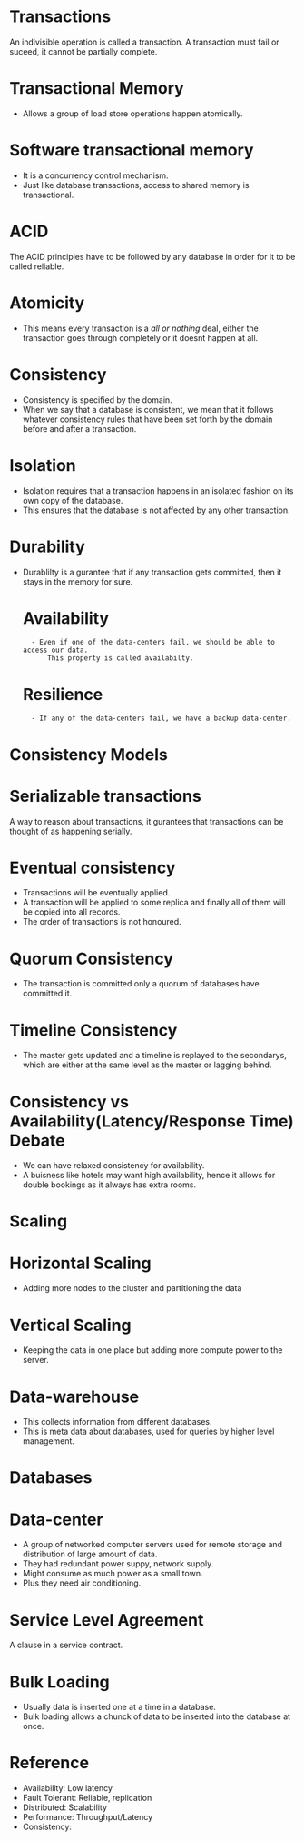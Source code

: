 Transactions
============
An indivisible operation is called a transaction. A transaction must fail or
suceed, it cannot be partially complete.

# Transactional Memory
- Allows a group of load store operations happen atomically.

# Software transactional memory
- It is a concurrency control mechanism.
- Just like database transactions, access to shared memory is transactional.

ACID
====
The ACID principles have to be followed by any database in order for it to be called
reliable.

# Atomicity
- This means every transaction is a *all or nothing* deal, either the transaction
    goes through completely or it doesnt happen at all.

# Consistency
- Consistency is specified by the domain.
- When we say that a database is consistent, we mean that it follows whatever
    consistency rules that have been set forth by the domain before and after
    a transaction.

# Isolation
- Isolation requires that a transaction happens in an isolated fashion on its own
    copy of the database.
- This ensures that the database is not affected by any other transaction.

# Durability
- Durablilty is a gurantee that if any transaction gets committed, then it stays
    in the memory for sure.

    # Availability
        - Even if one of the data-centers fail, we should be able to access our data.
            This property is called availabilty.

    # Resilience
        - If any of the data-centers fail, we have a backup data-center.

Consistency Models
====================
# Serializable transactions
A way to reason about transactions, it gurantees that transactions can be thought
of as happening serially.

# Eventual consistency
- Transactions will be eventually applied.
- A transaction will be applied to some replica and finally all of them will be
    copied into all records.
- The order of transactions is not honoured.

# Quorum Consistency
- The transaction is committed only a quorum of databases have committed it.

# Timeline Consistency
- The master gets updated and a timeline is replayed to the secondarys, which
    are either at the same level as the master or lagging behind.

Consistency vs Availability(Latency/Response Time) Debate
==================================
- We can have relaxed consistency for availability.
- A buisness like hotels may want high availability, hence it allows for double
    bookings as it always has extra rooms.

Scaling
=======
# Horizontal Scaling
- Adding more nodes to the cluster and partitioning the data

# Vertical Scaling
- Keeping the data in one place but adding more compute power to the server.

# Data-warehouse
- This collects information from different databases.
- This is meta data about databases, used for queries by
higher level management.

Databases
=========
# Data-center
- A group of networked computer servers used for remote storage and
distribution of large amount of data.
- They had redundant power suppy, network supply.
- Might consume as much power as a small town.
- Plus they need air conditioning.

Service Level Agreement
=======================
A clause in a service contract.

Bulk Loading
============
- Usually data is inserted one at a time in a database.
- Bulk loading allows a chunck of data to be inserted into the
    database at once.

Reference
=========
- Availability: Low latency
- Fault Tolerant: Reliable, replication
- Distributed: Scalability
- Performance: Throughput/Latency
- Consistency:

